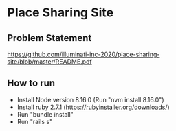 # Place Sharing Site #

## Problem Statement ##

https://github.com/illuminati-inc-2020/place-sharing-site/blob/master/README.pdf

## How to run ##

- Install Node version 8.16.0 (Run "nvm install 8.16.0")
- Install ruby 2.7.1 (https://rubyinstaller.org/downloads/)
- Run "bundle install"
- Run "rails s"
